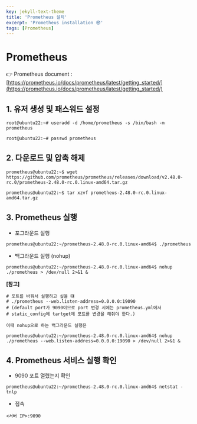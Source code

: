 ```yaml
---
key: jekyll-text-theme
title: 'Prometheus 설치'
excerpt: 'Prometheus installation 😎'
tags: [Prometheus]
---
```


# Prometheus



👉 Prometheus document : [https://prometheus.io/docs/prometheus/latest/getting_started/](https://prometheus.io/docs/prometheus/latest/getting_started/)




## 1. 유저 생성 및 패스워드 설정

```
root@ubuntu22:~# useradd -d /home/prometheus -s /bin/bash -m prometheus  

root@ubuntu22:~# passwd prometheus
```

## 2. 다운로드 및 압축 해제

```
prometheus@ubuntu22:~$ wget https://github.com/prometheus/prometheus/releases/download/v2.48.0-rc.0/prometheus-2.48.0-rc.0.linux-amd64.tar.gz  

prometheus@ubuntu22:~$ tar xzvf prometheus-2.48.0-rc.0.linux-amd64.tar.gz
```

## 3. Prometheus 실행

* 포그라운드 실행

```
prometheus@ubuntu22:~/prometheus-2.48.0-rc.0.linux-amd64$ ./prometheus  
```

* 백그라운드 실행 (nohup)

```
prometheus@ubuntu22:~/prometheus-2.48.0-rc.0.linux-amd64$ nohup ./prometheus > /dev/null 2>&1 &
```

**[참고]**

```
# 포트를 바꿔서 실행하고 싶을 떄
# ./prometheus --web.listen-address=0.0.0.0:19090
# (default port가 9090이므로 port 변경 시에는 prometheus.yml에서
# static_config에 tartget에 포트를 변경을 해줘야 한다.)

이때 nohup으로 하는 백그라운드 실행은

prometheus@ubuntu22:~/prometheus-2.48.0-rc.0.linux-amd64$ nohup ./prometheus --web.listen-address=0.0.0.0:19090 > /dev/null 2>&1 &
```

## 4. Prometheus 서비스 실행 확인

* 9090 포트 열렸는지 확인

```
prometheus@ubuntu22:~/prometheus-2.48.0-rc.0.linux-amd64$ netstat -tnlp
```

* 접속 

```
<서버 IP>:9090
```
